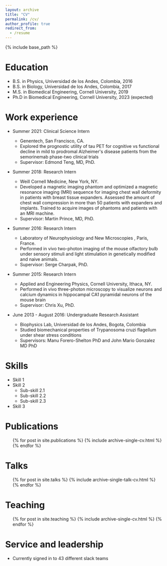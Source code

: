 ```yaml
---
layout: archive
title: "CV"
permalink: /cv/
author_profile: true
redirect_from:
  - /resume
---
```


{% include base_path %}

Education
======
* B.S. in Physics, Universidad de los Andes, Colombia, 2016
* B.S. in Biology, Universidad de los Andes, Colombia, 2017
* M.S. in Biomedical Engineering, Cornell University, 2019
* Ph.D in Biomedical Engineering, Cornell University, 2023 (expected)

Work experience
======
* Summer 2021: Clinical Science Intern
  * Genentech, San Francisco, CA.
  * Explored the prognostic utility of tau PET for cognitive vs functional decline in mild to prodromal Alzheimer's disease patients from the semorinemab phase-two clinical trials
  * Supervisor: Edmond Teng, MD, PhD. 

* Summer 2018: Research Intern
  * Weill Cornell Medicine, New York, NY.
  * Developed a magnetic imaging phantom and optimized a magnetic resonance imaging (MRI) sequence for imaging chest wall deformity in patients with breast tissue expanders. Assessed the amount of chest wall compression in more than 50 patients with expanders and implants. Trained to acquire images of phantoms and patients with an MRI machine.
  * Supervisor: Martin Prince, MD, PhD. 

* Summer 2016: Research Intern
  * Laboratory of Neurophysiology and New Microscopies , Paris, France. 
  * Performed in vivo two-photon imaging of the mouse olfactory bulb under sensory stimuli and light stimulation in genetically modified and naive animals.
  * Supervisor: Serge Charpak, PhD. 

* Summer 2015: Research Intern
  * Applied and Engineering Physics, Cornell University, Ithaca, NY.
  * Performed in vivo three-photon microscopy to visualize neurons and calcium dynamics in hippocampal CA1 pyramidal neurons of the mouse brain
  * Supervisor: Chris Xu, PhD. 

* June 2013 - August 2016: Undergraduate Research Assistant
  * Biophysics Lab, Universidad de los Andes, Bogota, Colombia
  * Studied biomechanical properties of Trypanosoma cruzi flagellum under shear stress conditions 
  * Supervisors: Manu Forero-Shelton PhD and John Mario Gonzalez MD PhD
  
Skills
======
* Skill 1
* Skill 2
  * Sub-skill 2.1
  * Sub-skill 2.2
  * Sub-skill 2.3
* Skill 3

Publications
======
  <ul>{% for post in site.publications %}
    {% include archive-single-cv.html %}
  {% endfor %}</ul>
  
Talks
======
  <ul>{% for post in site.talks %}
    {% include archive-single-talk-cv.html %}
  {% endfor %}</ul>
  
Teaching
======
  <ul>{% for post in site.teaching %}
    {% include archive-single-cv.html %}
  {% endfor %}</ul>
  
Service and leadership
======
* Currently signed in to 43 different slack teams
